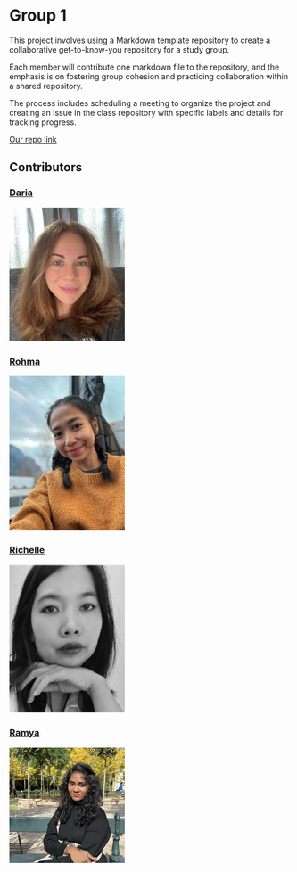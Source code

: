 # Group 1

This project involves using a Markdown template repository to create a
collaborative get-to-know-you repository for a study group.

Each member will contribute one markdown file to the repository, and the
emphasis is on fostering group cohesion and practicing collaboration within a
shared repository.

The process includes scheduling a meeting to organize the project and creating
an issue in the class repository with specific labels and details for tracking
progress.

[Our repo link](https://github.com/BF-FrontEnd-class-2024/group1-intro/tree/main)

## Contributors

### [Daria](/members/daria.md)

![about Daria](/members/img/dspodina.jpeg)

### [Rohma](/members/rohma.md)

![about Rohma](members/img/rohma.jpeg)

### [Richelle](/members/richelle.md)

![about Richelle](members/img/richelle.png)

### [Ramya](/members/sri12334.md)

![about Ramya](members/img/ramya.png)
